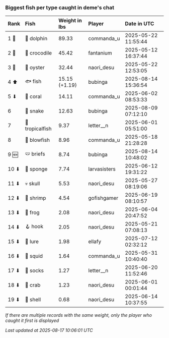 ### Biggest fish per type caught in deme's chat

| Rank  | Fish            | Weight in lbs | Player       | Date in UTC         |
|:------|:----------------|:--------------|:-------------|:--------------------|
| 1 🥇  | 🐬 dolphin      | 89.33         | commanda_u   | 2025-05-22 11:55:44 |
| 2 🥈  | 🐊 crocodile    | 45.42         | fantanium    | 2025-05-12 16:37:44 |
| 3 🥉  | 🦪 oyster       | 32.44         | naori_desu   | 2025-05-22 12:53:05 |
| 4 ⬆   | 🐟 fish         | 15.15 (+1.19) | bubinga      | 2025-08-14 15:36:54 |
| 5 ⬇   | 🪸 coral        | 14.11         | commanda_u   | 2025-06-02 08:53:33 |
| 6     | 🐍 snake        | 12.63         | bubinga      | 2025-08-09 07:12:10 |
| 7     | 🐠 tropicalfish | 9.37          | letter__n    | 2025-06-01 05:51:00 |
| 8     | 🐡 blowfish     | 8.96          | commanda_u   | 2025-05-18 21:28:28 |
| 9 🆕  | 🩲 briefs       | 8.74          | bubinga      | 2025-08-14 10:48:02 |
| 10 ⬇  | 🧽 sponge       | 7.74          | larvasisters | 2025-06-12 19:31:22 |
| 11 ⬇  | 💀 skull        | 5.53          | naori_desu   | 2025-05-27 08:19:06 |
| 12 ⬇  | 🦐 shrimp       | 4.54          | gofishgamer  | 2025-06-19 08:10:57 |
| 13 ⬇  | 🐸 frog         | 2.08          | naori_desu   | 2025-06-04 20:47:52 |
| 14 ⬇  | 🪝 hook         | 2.05          | naori_desu   | 2025-05-21 07:08:13 |
| 15 ⬇  | 🎏 lure         | 1.98          | ellafy       | 2025-07-12 02:32:12 |
| 16 ⬇  | 🦑 squid        | 1.64          | commanda_u   | 2025-05-31 10:40:40 |
| 17 ⬇  | 🧦 socks        | 1.27          | letter__n    | 2025-06-20 11:52:46 |
| 18 ⬇  | 🦀 crab         | 1.23          | naori_desu   | 2025-06-01 00:01:44 |
| 19 ⬇  | 🐚 shell        | 0.68          | naori_desu   | 2025-06-14 10:37:55 |

_If there are multiple records with the same weight, only the player who caught it first is displayed_

_Last updated at 2025-08-17 10:06:01 UTC_